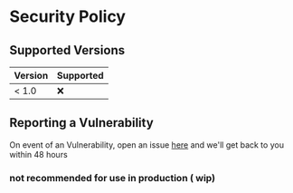 # Security Policy

## Supported Versions

| Version | Supported          |
| ------- | ------------------ |
| < 1.0   | :x:                |

## Reporting a Vulnerability

On event of an Vulnerability, open an issue [here](https://github.com/dinxsh/DataCrypt/issues/new) and we'll get back to you within 48 hours

### not recommended for use in production ( wip)

